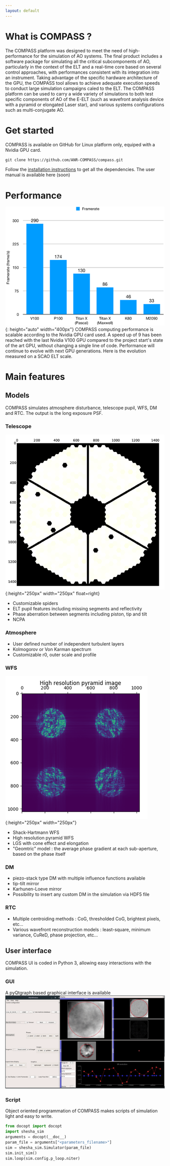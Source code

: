 ```yaml
---
layout: default
---
```

# What is COMPASS ?
The COMPASS platform was designed to meet the need of high-performance for the simulation of AO systems. The final product includes a software package for simulating all the critical subcomponents of AO, particularly in the context of the ELT and a real-time core based on several control approaches, with performances consistent with its integration into an instrument. Taking advantage of the specific hardware architecture of the GPU, the COMPASS tool allows to achieve adequate execution speeds to conduct large simulation campaigns caled to the ELT.
The COMPASS platform can be used to carry a wide variety of simulations to
both test specific components of AO of the E-ELT (such as wavefront analysis
device with a pyramid or elongated Laser star), and various systems
configurations such as multi-conjugate AO.
# Get started
COMPASS is available on GitHub for Linux platform only, equiped with a Nvidia GPU card.
```markdown
git clone https://github.com/ANR-COMPASS/compass.git
```
Follow the [installation instructions](install.html) to get all the dependencies.
The user manual is available here (soon)

# Performance
![perfs](perf-GPUs.png){: height="auto" width="400px"}
COMPASS computing performance is scalable according to the Nvidia GPU card used. A speed up of 9 has been reached with the last Nvidia V100 GPU compared to the project start's state of the art GPU, without changing a single line of code. Performance will continue to evolve with next GPU generations. Here is the evolution measured on a SCAO ELT scale.

# Main features
## Models
COMPASS simulates atmosphere disturbance, telescope pupil, WFS, DM and RTC. The output is the long exposure PSF.
### Telescope 
![text](ELT-pupil.png){:height="250px" width="250px" float=right}
- Customizable spiders
- ELT pupil features including missing segments and reflectivity
- Phase aberration between segments including piston, tip and tilt 
- NCPA

### Atmosphere
- User defined number of independent turbulent layers
- Kolmogorov or Von Karman spectrum
- Customizable r0, outer scale and profile

### WFS
![pyrhr](High-res-pyr.png){:height="250px" width="250px"}
- Shack-Hartmann WFS
- High resolution pyramid WFS 
- LGS with cone effect and elongation
- "Geomtric" model : the average phase gradient at each sub-aperture, based on the phase itself

### DM
- piezo-stack type DM with multiple influence functions available
- tip-tilt mirror
- Karhunen-Loeve mirror
- Possibility to insert any custom DM in the simulation via HDF5 file

### RTC
- Multiple centroiding methods : CoG, thresholded CoG, brightest pixels, etc...
- Various wavefront reconstruction models : least-square, minimum variance, CuReD, phase projection, etc...

## User interface
COMPASS UI is coded in Python 3, allowing easy interactions with the simulation.

### GUI
A pyQtgraph based graphical interface is available
![gui](compass_widget.gif)

### Script
Object oriented programmation of COMPASS makes scripts of simulation light and easy to write.
```python
from docopt import docopt
import shesha_sim
arguments = docopt(__doc__)
param_file = arguments["<parameters_filename>"]
sim = shesha_sim.Simulator(param_file)
sim.init_sim()
sim.loop(sim.config.p_loop.niter)
```

